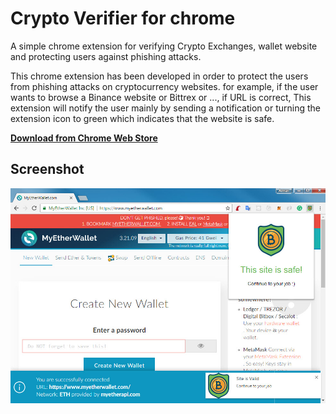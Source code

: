 # Crypto Verifier for chrome
A simple chrome extension for verifying Crypto Exchanges, wallet website and protecting users against phishing attacks.

This chrome extension has been developed in order to protect the users from phishing attacks on cryptocurrency websites. for example, if the user wants to browse a Binance website or Bittrex or ..., if URL is correct, This extension will notify the user mainly by sending a notification or turning the extension icon to green which indicates that the website is safe.

**[Download from Chrome Web Store](https://chrome.google.com/webstore/detail/cryptocurrency-website-an/gemckbcnhjhpkieinkcpdeemgjidlmfn)**

## Screenshot
![Crypto Verifier](https://github.com/ArmanFeyzi/crypto-anti-phishing/blob/master/screenshot.jpg)


